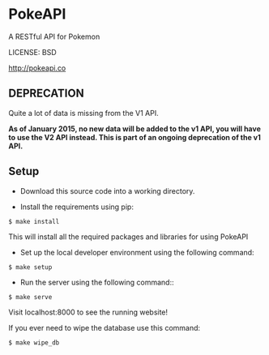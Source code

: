# PokeAPI


A RESTful API for Pokemon


LICENSE: BSD

http://pokeapi.co


## DEPRECATION

Quite a lot of data is missing from the V1 API.

**As of January 2015, no new data will be added to the v1 API, you will have to use the V2 API instead. This is part of an ongoing deprecation of the v1 API.**

## Setup

- Download this source code into a working directory.

- Install the requirements using pip:
```
$ make install
```
This will install all the required packages and libraries for using PokeAPI

- Set up the local developer environment using the following command:
```
$ make setup
```
- Run the server using the following command::
```
$ make serve
```
Visit localhost:8000 to see the running website!

If you ever need to wipe the database use this command:
```
$ make wipe_db
```

